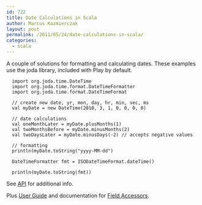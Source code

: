 ```yaml
---
id: 722
title: Date Calculations in Scala
author: Marcus Kazmierczak
layout: post
permalink: /2011/05/24/date-calculations-in-scala/
categories:
  - scala
---
```

A couple of solutions for formatting and calculating dates. These examples use the joda library, included with Play by default.

<pre><code class="scala">  import org.joda.time.DateTime
  import org.joda.time.format.DateTimeFormatter
  import org.joda.time.format.DateTimeFormat

  // create new date, yr, mon, day, hr, min, sec, ms
  val myDate = new DateTime(2010, 3, 1, 0, 0, 0, 0)

  // date calculations
  val oneMonthLater = myDate.plusMonths(1)
  val twoMonthsBefore = myDate.minusMonths(2)
  val twoDaysLater = myDate.minusDays(-2) // accepts negative values

  // formatting
  println(myDate.toString("yyyy-MM-dd")

  DateTimeFormatter fmt = ISODateTimeFormat.dateTime()

  println(myDate.toString(fmt))
</code></pre>

See [API][1] for additional info.

Plus [User Guide][2] and documentation for [Field Accessors][3].

 [1]: http://joda-time.sourceforge.net/apidocs/index.html
 [2]: http://joda-time.sourceforget.net/userguide.html
 [3]: http://joda-time.sourceforget.net/field.html
